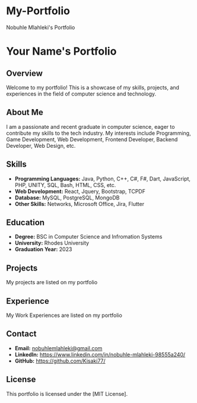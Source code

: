 # My-Portfolio
Nobuhle Mlahleki's Portfolio

# Your Name's Portfolio

## Overview

Welcome to my portfolio! This is a showcase of my skills, projects, and experiences in the field of computer science and technology.

## About Me

I am a passionate and recent graduate in computer science, eager to contribute my skills to the tech industry. My interests include Programming, Game Development, Web Development, Frontend Developer, Backend Developer, Web Design, etc.

## Skills

- **Programming Languages:** Java, Python, C++, C#, F#, Dart, JavaScript, PHP, UNITY, SQL, Bash, HTML, CSS, etc.
- **Web Development:** React, Jquery, Bootstrap, TCPDF
- **Database:** MySQL, PostgreSQL, MongoDB
- **Other Skills:** Networks, Microsoft Office, Jira, Flutter

## Education

- **Degree:** BSC in Computer Science and Infromation Systems
- **University:** Rhodes University
- **Graduation Year:** 2023

## Projects

My projects are listed on my portfolio

## Experience

My Work Experiences are listed on my portfolio

## Contact

- **Email:** nobuhlemlahleki@gmail.com
- **LinkedIn:** https://www.linkedin.com/in/nobuhle-mlahleki-98555a240/
- **GitHub:** https://github.com/Kisaki77/

## License

This portfolio is licensed under the [MIT License].
